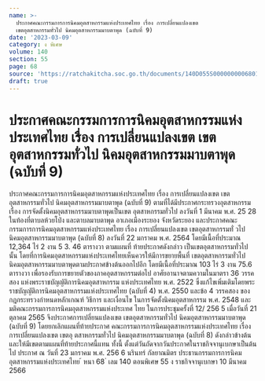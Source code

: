 ```yaml
---
name: >-
  ประกาศคณะกรรมการการนิคมอุตสาหกรรมแห่งประเทศไทย เรื่อง การเปลี่ยนแปลงเขต
  เขตอุตสาหกรรมทั่วไป นิคมอุตสาหกรรมมาบตาพุด (ฉบับที่ 9)
date: '2023-03-09'
category: ง พิเศษ
volume: 140
section: 55
page: 68
source: 'https://ratchakitcha.soc.go.th/documents/140D055S0000000006801.pdf'
draft: true
---
```


# ประกาศคณะกรรมการการนิคมอุตสาหกรรมแห่งประเทศไทย เรื่อง การเปลี่ยนแปลงเขต เขตอุตสาหกรรมทั่วไป นิคมอุตสาหกรรมมาบตาพุด (ฉบับที่ 9)

ประกาศคณะกรรมการการนิคมอุตสาหกรรมแห่งประเทศไทย เรื่อง การเปลี่ยนแปลงเขต เขตอุตสาหกรรมทั่วไป นิคมอุตสาหกรรมมาบตาพุด (ฉบับที่ 9) ตามที่ได้มีประกาศกระทรวงอุตสาหกรรม เรื่อง การจัดตั้งนิคมอุตสาหกรรมมาบตาพุดเป็นเขต อุตสาหกรรมทั่วไป ลงวันที่ 1 มีนาคม พ.ศ. 25 28 ในท้องที่ตาบลห้วยโป่ง และตาบลมาบตาพุด อาเภอเมืองระยอง จังหวัดระยอง และประกาศคณะกรรมการการนิคมอุตสาหกรรมแห่งประเทศไทย เรื่อง การเปลี่ยนแปลงเขต เขตอุตสาหกรรมทั่ วไป นิคมอุตสาหกรรมมาบตาพุด (ฉบับที่ 8) ลงวันที่ 22 มกราคม พ.ศ. 2564 โดยมีเนื้อที่ประมาณ 12,364 ไร่ 2 งาน 5 3. 46 ตารางวา ตามแผนที่ ท้ายประกาศดังกล่าว เป็นเขตอุตสาหกรรมทั่วไป นั้น โดยที่การนิคมอุตสาหกรรมแห่งประเทศไทยเห็นควรให้มีการขยายพื้นที่ เขตอุตสาหกรรมทั่วไป นิคมอุตสาหกรรมมาบตาพุดตามประกาศข้างต้นออกไปอีก โดยมีเนื้อที่ประมาณ 103 ไร่ 3 งาน 75.6 ตารางวา เพื่อรองรับการขยายตัวของภาคอุตสาหกรรมต่อไป อาศัยอานาจตามความในมาตรา 36 วรรคสอง แห่งพระราชบัญญัติการนิคมอุตสาหกรรม แห่งประเทศไทย พ.ศ. 2522 ซึ่งแก้ไขเพิ่มเติมโดยพระราชบัญญัติการนิคมอุตสาหกรรมแห่งประเทศไทย (ฉบับที่ 4) พ.ศ. 2550 และข้อ 4 วรรคสอง ของกฎกระทรวงกำหนดหลักเกณฑ์ วิธีการ และเงื่อนไข ในการจัดตั้งนิคมอุตสาหกรรม พ.ศ. 2548 และมติคณะกรรมการการนิคมอุตสาหกรรมแห่งประเทศ ไทย ในการประชุมครั้งที่ 12/ 256 5 เมื่อวันที่ 21 ตุลาคม 2565 จึงประกาศการเปลี่ยนแปลงเขต เขตอุตสาหกรรมทั่วไป นิคมอุตสาหกรรมมาบตาพุด (ฉบับที่ 9) โดยยกเลิกแผนที่ท้ายประกาศ คณะกรรมการการนิคมอุตสาหกรรมแห่งประเทศไทย เรื่อง การเปลี่ยนแปลงเขต เขตอุ ตสาหกรรมทั่วไป นิคมอุตสาหกรรมมาบตาพุด (ฉบับที่ 8) ดังกล่าวข้างต้น และให้มีเขตตามแผนที่ท้ายประกาศนี้แทน ทั้งนี้ ตั้งแต่วันถัดจากวันประกาศในราชกิจจานุเบกษาเป็นต้นไป ประกาศ ณ วันที่ 23 มกราคม พ.ศ. 256 6 นรินทร์ กัลยาณมิตร ประธานกรรมการการนิคมอุตสาหกรรมแห่งประเทศไทย ้ หนา 68 ่ เลม 140 ตอนพิเศษ 55 ง ราชกิจจานุเบกษา 10 มีนาคม 2566

